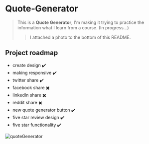 # Quote-Generator

>This is a **Quote Generator**, I'm making it trying to practice the information what I learn from a course. (In progress...)
>
>>I attached a photo to the bottom of this README.

## Project roadmap

- create design ✔️
- making responsive ✔️
- twitter share ✔️
- facebook share ✖️
- linkedIn share ✖️
- reddit share ✖️
- new quote generator button ✔️
- five star review design ✔️
- five star functionality ✔️

![quoteGenerator](https://user-images.githubusercontent.com/99269936/159132838-b88864a8-87a6-4bc0-ad89-e2f06c999fb4.PNG)
